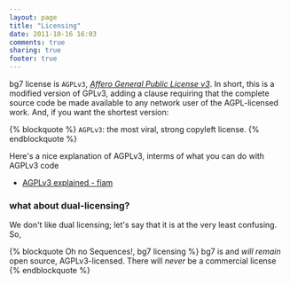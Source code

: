 ```yaml
---
layout: page
title: "Licensing"
date: 2011-10-16 16:03
comments: true
sharing: true
footer: true
---
```


bg7 license is `AGPLv3`, [_Affero General Public License v3_](http://www.gnu.org/licenses/agpl.html). In short, this is a modified version of GPLv3, adding a clause requiring that the complete source code be made available to any network user of the AGPL-licensed work. And, if you want the shortest version:

{% blockquote %}
	`AGPLv3`: the most viral, strong copyleft license. 
{% endblockquote %}

Here's a nice explanation of AGPLv3, interms of what you can do with AGPLv3 code

- [AGPLv3 explained - fíam](http://fi.am/entry/agplv3-explained/)

### what about dual-licensing? ###

We don't like dual licensing; let's say that it is at the very least confusing. So,

{% blockquote Oh no Sequences!, bg7 licensing %}
bg7 is and *will remain* open source, AGPLv3-licensed. There will *never* be a commercial license
{% endblockquote %}






